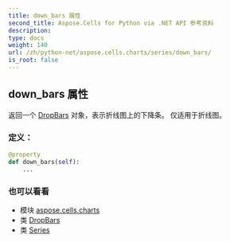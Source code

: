 ```yaml
---
title: down_bars 属性
second_title: Aspose.Cells for Python via .NET API 参考资料
description:
type: docs
weight: 140
url: /zh/python-net/aspose.cells.charts/series/down_bars/
is_root: false
---
```

## down_bars 属性

返回一个 [DropBars](/cells/zh/python-net/aspose.cells.charts/dropbars) 对象，表示折线图上的下降条。
仅适用于折线图。
### 定义：
```python
@property
def down_bars(self):
    ...
```

### 也可以看看
* 模块 [aspose.cells.charts](../../)
* 类 [DropBars](/cells/zh/python-net/aspose.cells.charts/dropbars)
* 类 [Series](/cells/zh/python-net/aspose.cells.charts/series)
